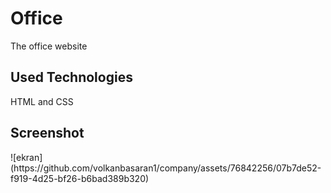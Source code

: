 <h1> Office </h1>
The office website
<h2> Used Technologies </h2>
HTML and CSS
<h2>Screenshot</h2>
![ekran](https://github.com/volkanbasaran1/company/assets/76842256/07b7de52-f919-4d25-bf26-b6bad389b320)
